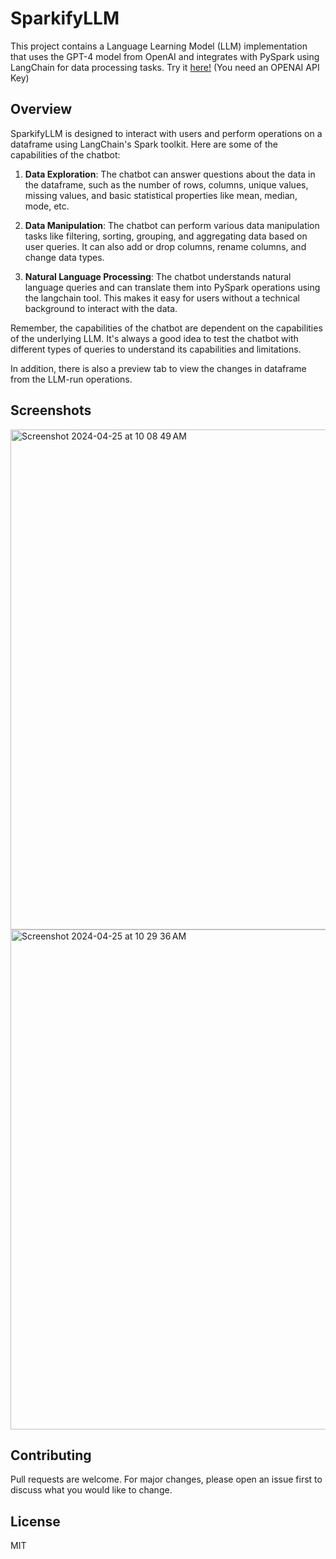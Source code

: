 # SparkifyLLM

This project contains a Language Learning Model (LLM) implementation that uses the GPT-4 model from OpenAI and integrates with PySpark using LangChain for data processing tasks. Try it [here!](https://sparkify-llm.streamlit.app) (You need an OPENAI API Key)

## Overview

SparkifyLLM is designed to interact with users and perform operations on a dataframe using LangChain's Spark toolkit. Here are some of the capabilities of the chatbot:

1. **Data Exploration**: The chatbot can answer questions about the data in the dataframe, such as the number of rows, columns, unique values, missing values, and basic statistical properties like mean, median, mode, etc.

2. **Data Manipulation**: The chatbot can perform various data manipulation tasks like filtering, sorting, grouping, and aggregating data based on user queries. It can also add or drop columns, rename columns, and change data types.

3. **Natural Language Processing**: The chatbot understands natural language queries and can translate them into PySpark operations using the langchain tool. This makes it easy for users without a technical background to interact with the data.

Remember, the capabilities of the chatbot are dependent on the capabilities of the underlying LLM. It's always a good idea to test the chatbot with different types of queries to understand its capabilities and limitations.

In addition, there is also a preview tab to view the changes in dataframe from the LLM-run operations.

## Screenshots
<img width="800" alt="Screenshot 2024-04-25 at 10 08 49 AM" src="https://github.com/jeffersonaaron25/sparkify-llm/assets/53298971/ac86a488-d67c-4bc2-a38f-0f56af89bfec">
<img width="800" alt="Screenshot 2024-04-25 at 10 29 36 AM" src="https://github.com/jeffersonaaron25/sparkify-llm/assets/53298971/467f8efd-e226-464f-9d85-9574622ebcd5">


## Contributing
Pull requests are welcome. For major changes, please open an issue first to discuss what you would like to change.

## License
MIT
